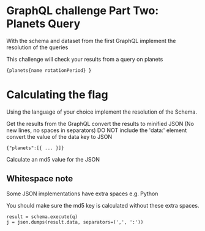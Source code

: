 # GraphQL challenge Part Two: Planets Query
With the schema and dataset from the first GraphQL implement the resolution of the queries 

This challenge will check your results from a query on planets

```
{planets{name rotationPeriod} }
```

# Calculating the flag
Using the language of your choice implement the resolution of the Schema.

Get the results from the GraphQL 
convert the results to minified JSON (No new lines, no spaces in separators) 
DO NOT include the 'data:' element convert the value of the data key to JSON

```
{"planets":[{ ... }]}
```

Calculate an md5 value for the JSON

## Whitespace note
Some JSON implementations have extra spaces e.g. Python

You should make sure the md5 key is calculated without these extra spaces.

```
result = schema.execute(q)
j = json.dumps(result.data, separators=(',', ':'))
```